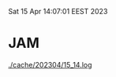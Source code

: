Sat 15 Apr 14:07:01 EEST 2023
# JAM
<a href='./cache/202304/15_14.log'>./cache/202304/15_14.log</a>
